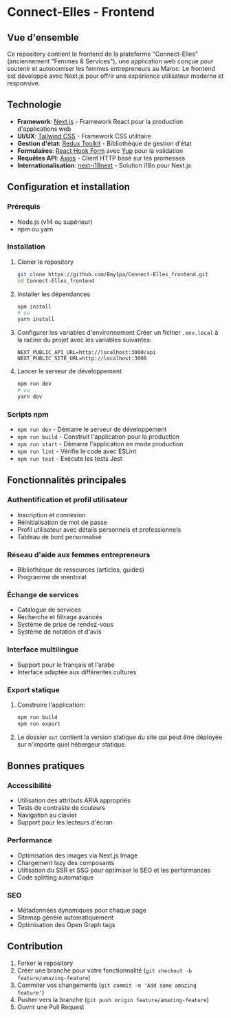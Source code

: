 # Connect-Elles - Frontend

## Vue d'ensemble

Ce repository contient le frontend de la plateforme "Connect-Elles" (anciennement "Femmes & Services"), une application web conçue pour soutenir et autonomiser les femmes entrepreneurs au Maroc. Le frontend est développé avec Next.js pour offrir une expérience utilisateur moderne et responsive.

## Technologie

- **Framework**: [Next.js](https://nextjs.org/) - Framework React pour la production d'applications web
- **UI/UX**: [Tailwind CSS](https://tailwindcss.com/) - Framework CSS utilitaire
- **Gestion d'état**: [Redux Toolkit](https://redux-toolkit.js.org/) - Bibliothèque de gestion d'état
- **Formulaires**: [React Hook Form](https://react-hook-form.com/) avec [Yup](https://github.com/jquense/yup) pour la validation
- **Requêtes API**: [Axios](https://axios-http.com/) - Client HTTP basé sur les promesses
- **Internationalisation**: [next-i18next](https://github.com/isaachinman/next-i18next) - Solution i18n pour Next.js

## Configuration et installation

### Prérequis

- Node.js (v14 ou supérieur)
- npm ou yarn

### Installation

1. Cloner le repository
   ```bash
   git clone https://github.com/Emy1pa/Connect-Elles_frontend.git
   cd Connect-Elles_frontend
   ```

2. Installer les dépendances
   ```bash
   npm install
   # ou
   yarn install
   ```

3. Configurer les variables d'environnement
   Créer un fichier `.env.local` à la racine du projet avec les variables suivantes:
   ```
   NEXT_PUBLIC_API_URL=http://localhost:3000/api
   NEXT_PUBLIC_SITE_URL=http://localhost:3000
   ```

4. Lancer le serveur de développement
   ```bash
   npm run dev
   # ou
   yarn dev
   ```

### Scripts npm

- `npm run dev` - Démarre le serveur de développement
- `npm run build` - Construit l'application pour la production
- `npm run start` - Démarre l'application en mode production
- `npm run lint` - Vérifie le code avec ESLint
- `npm run test` - Exécute les tests Jest

## Fonctionnalités principales

### Authentification et profil utilisateur

- Inscription et connexion
- Réinitialisation de mot de passe
- Profil utilisateur avec détails personnels et professionnels
- Tableau de bord personnalisé

### Réseau d'aide aux femmes entrepreneurs

- Bibliothèque de ressources (articles, guides)
- Programme de mentorat

### Échange de services

- Catalogue de services
- Recherche et filtrage avancés
- Système de prise de rendez-vous
- Système de notation et d'avis

### Interface multilingue

- Support pour le français et l'arabe
- Interface adaptée aux différentes cultures

### Export statique

1. Construire l'application:
   ```bash
   npm run build
   npm run export
   ```

2. Le dossier `out` contient la version statique du site qui peut être déployée sur n'importe quel hébergeur statique.

## Bonnes pratiques

### Accessibilité

- Utilisation des attributs ARIA appropriés
- Tests de contraste de couleurs
- Navigation au clavier
- Support pour les lecteurs d'écran

### Performance

- Optimisation des images via Next.js Image
- Chargement lazy des composants
- Utilisation du SSR et SSG pour optimiser le SEO et les performances
- Code splitting automatique

### SEO

- Métadonnées dynamiques pour chaque page
- Sitemap généré automatiquement
- Optimisation des Open Graph tags

## Contribution

1. Forker le repository
2. Créer une branche pour votre fonctionnalité (`git checkout -b feature/amazing-feature`)
3. Commiter vos changements (`git commit -m 'Add some amazing feature'`)
4. Pusher vers la branche (`git push origin feature/amazing-feature`)
5. Ouvrir une Pull Request
